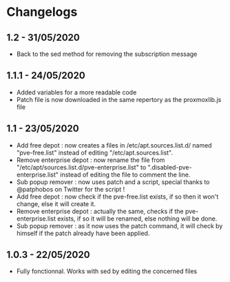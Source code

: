 # Changelogs

## 1.2 - 31/05/2020

*   Back to the sed method for removing the subscription message

## 1.1.1 - 24/05/2020

*   Added variables for a more readable code
*   Patch file is now downloaded in the same repertory as the proxmoxlib.js file

## 1.1 - 23/05/2020

*   Add free depot : now creates a files in /etc/apt.sources.list.d/ named "pve-free.list" instead of editing "/etc/apt.sources.list".
*   Remove enterprise depot : now rename the file from "/etc/apt/sources.list.d/pve-enterprise.list" to ".disabled-pve-enterprise.list" instead of editing the file to comment the line.
*   Sub popup remover : now uses patch and a script, special thanks to @patphobos on Twitter for the script !
*   Add free depot : now check if the pve-free.list exists, if so then it won't change, else it will create it.
*   Remove enterprise depot : actually the same, checks if the pve-enterprise.list exists, if so it will be renamed, else nothing will be done.
*   Sub popup remover : as it now uses the patch command, it will check by himself if the patch already have been applied.

## 1.0.3 - 22/05/2020

*   Fully fonctionnal. Works with sed by editing the concerned files